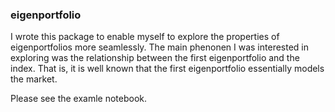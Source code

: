 ### eigenportfolio

I wrote this package to enable myself to explore the properties of eigenportfolios more seamlessly. The main phenonen I was interested in exploring was the relationship between the first eigenportfolio and the index. That is, it is well known that the first eigenportfolio essentially models the market.

Please see the examle notebook.